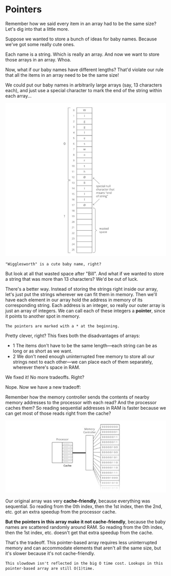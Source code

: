 # Pointers

Remember how we said every item in an array had to be the same size? Let's dig into that a little more.

Suppose we wanted to store a bunch of ideas for baby names. Because we've got some really cute ones.

Each name is a string. Which is really an array. And now we want to store those arrays in an array. Whoa.

Now, what if our baby names have different lengths? That'd violate our rule that all the items in an array need to be the same size!

We could put our baby names in arbitrarily large arrays (say, 13 characters each), and just use a special character to mark the end of the string within each array...

![Texto alternativo](img/22.jpg)

~~~
"Wigglesworth" is a cute baby name, right?
~~~

But look at all that wasted space after "Bill". And what if we wanted to store a string that was more than 13 characters? We'd be out of luck.

There's a better way. Instead of storing the strings right inside our array, let's just put the strings wherever we can fit them in memory. Then we'll have each element in our array hold the address in memory of its corresponding string. Each address is an integer, so really our outer array is just an array of integers. We can call each of these integers a **pointer**, since it points to another spot in memory.

~~~
The pointers are marked with a * at the beginning.
~~~

Pretty clever, right? This fixes both the disadvantages of arrays:

- 1 The items don't have to be the same length—each string can be as long or as short as we want.
- 2 We don't need enough uninterrupted free memory to store all our strings next to each other—we can place each of them separately, wherever there's space in RAM.

We fixed it! No more tradeoffs. Right?

Nope. Now we have a new tradeoff:

Remember how the memory controller sends the contents of nearby memory addresses to the processor with each read? And the processor caches them? So reading sequential addresses in RAM is faster because we can get most of those reads right from the cache?

![Texto alternativo](img/23.jpg)

Our original array was very **cache-friendly**, because everything was sequential. So reading from the 0th index, then the 1st index, then the 2nd, etc. got an extra speedup from the processor cache.

**But the pointers in this array make it not cache-friendly**, because the baby names are scattered randomly around RAM. So reading from the 0th index, then the 1st index, etc. doesn't get that extra speedup from the cache.

That's the tradeoff. This pointer-based array requires less uninterrupted memory and can accommodate elements that aren't all the same size, but it's slower because it's not cache-friendly.

~~~
This slowdown isn't reflected in the big O time cost. Lookups in this pointer-based array are still O(1)time.
~~~